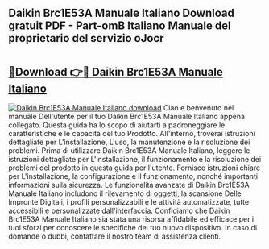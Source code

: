 ## Daikin Brc1E53A Manuale Italiano Download gratuit PDF - Part-omB Italiano Manuale del proprietario del servizio oJocr

# <h2><a href="http://df9m5e.blite.top/?on=Daikin+Brc1E53A+Manuale+Italiano">🔗Download 👉🔴 Daikin Brc1E53A Manuale Italiano</a></h2>

[![Daikin Brc1E53A Manuale Italiano download](https://i.imgur.com/lujVjoI.png)](http://df9m5e.blite.top/?on=Daikin+Brc1E53A+Manuale+Italiano)
Ciao e benvenuto nel manuale Dell'utente per il tuo Daikin Brc1E53A Manuale Italiano appena collegato. Questa guida ha lo scopo di aiutarti a padroneggiare le caratteristiche e le capacità del tuo Prodotto. All'interno, troverai istruzioni dettagliate per L'installazione, L'uso, la manutenzione e la risoluzione dei problemi. Prima di utilizzare Daikin Brc1E53A Manuale Italiano, leggere le istruzioni dettagliate per L'installazione, il funzionamento e la risoluzione dei problemi del prodotto in questa guida per l'utente. Fornisce istruzioni chiare per L'installazione, la configurazione e il funzionamento, nonché importanti informazioni sulla sicurezza. Le funzionalità avanzate di Daikin Brc1E53A Manuale Italiano includono il rilevamento di oggetti, la scansione Delle Impronte Digitali, i profili personalizzabili e le attività automatizzate, tutte accessibili e personalizzate dall'interfaccia. Confidiamo che Daikin Brc1E53A Manuale Italiano sia stata una risorsa affidabile ed efficace per i tuoi sforzi per conoscere le specifiche del tuo nuovo dispositivo. In caso di domande o dubbi, contattare il nostro team di assistenza clienti.
